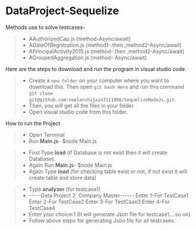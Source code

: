 # DataProject-Sequelize

Methods use to solve testcases-
>- AAuthorizedCap.js (method-Async/await)
>- ADateOfRegistration.js (method1-.then ,method2-Async/await)
>- APrincipalActivity2015.js (method-.then ,method2-Async/await)
>- AGroupedAggregation.js (method- Async/await)


Here are the steps to download and run the program in visual studio code.

> - Create a `new folder` on your computer where you want to download this. Then open `git bash Here` and run this command
>   `git clone git@github.com:neelanshijain3111998/SequelizeNodeJs.git`.
> - Then, you will get all the files in your folder.
> - Open visual studio code from this folder.


How to run the Project

> - Open Terminal
> - Run **Main.js**- $node Main.js 
 
> - First Type **load** (if Database is not exist then it will create Database).
> - Again Run **Main.js**- $node Main.js 
> - Again Type **load** (for checking table exist or not, if not exist it will create table and store data)

> - Type **analyzer** (for testcase1)     
> -   -----Data Project 2: Company Master------
>    Enter 1-For TestCase1 
>    Enter 2-For TestCase2 
>    Enter 3-For TestCase3 
>    Enter 4-For TestCase4 
> - Enter your choice:1 (It will generate Json file for testcase1....so on)
> - Follow above steps for generating Json file for all testcases.

